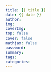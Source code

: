 ```yaml
---
title: {{ title }}
date: {{ date }}
author: 
img: 
coverImg: 
top: false
cover: false
mathjax: false
password: 
summary: 
tags: 
categories: 
---
```

